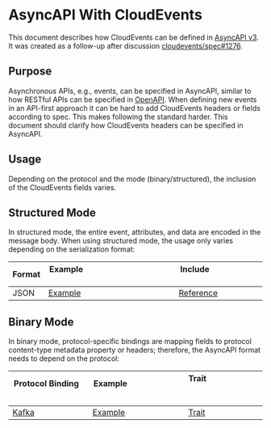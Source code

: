 # AsyncAPI With CloudEvents

This document describes how CloudEvents can be defined in [AsyncAPI v3](https://www.asyncapi.com/docs/reference/specification/v3.0.0).
It was created as a follow-up after discussion [cloudevents/spec#1276](https://github.com/cloudevents/spec/issues/1276).

## Purpose

Asynchronous APIs, e.g., events, can be specified in AsyncAPI, similar to how RESTful APIs can be specified in [OpenAPI](https://swagger.io/specification/).
When defining new events in an API-first approach it can be hard to add CloudEvents headers or fields according to spec.
This makes following the standard harder.
This document should clarify how CloudEvents headers can be specified in AsyncAPI.

## Usage

Depending on the protocol and the mode (binary/structured), the inclusion of the CloudEvents fields varies.

## Structured Mode

In structured mode, the entire event, attributes, and data are encoded in the message body.
When using structured mode, the usage only varies depending on the serialization format:

| Format | Example                                                                 | Include                                  |
| ------ | ----------------------------------------------------------------------- | ---------------------------------------- |
| JSON   | [Example](./asyncapi-examples/light-switch-events-structured-json.yaml) | [Reference](../formats/cloudevents.json) |

## Binary Mode

In binary mode, protocol-specific bindings are mapping fields to protocol content-type metadata property or headers; therefore, the AsyncAPI format needs to depend on the protocol:

| Protocol Binding                               | Example                                                              | Trait                                                            |
| ---------------------------------------------- | -------------------------------------------------------------------- | ---------------------------------------------------------------- |
| [Kafka](../bindings/kafka-protocol-binding.md) | [Example](./asyncapi-examples/light-switch-events-binary-kafka.yaml) | [Trait](./asyncapi-traits/cloudevents-headers-kafka-binary.yaml) |
